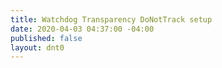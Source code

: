 ```yaml
---
title: Watchdog Transparency DoNotTrack setup
date: 2020-04-03 04:37:00 -04:00
published: false
layout: dnt0
---
```


